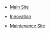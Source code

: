 - [Main Site](https://vigneshvaranasi.github.io/PVPSIT/Home)


- [Innovation](https://vigneshvaranasi.github.io/PVPSIT/CLubs/innovation)


- [Maintenance Site](https://vigneshvaranasi.github.io/PVPSIT/Clubs/Maintenance/Update)

